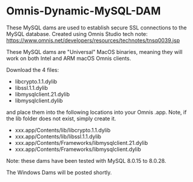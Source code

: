# Omnis-Dynamic-MySQL-DAM

These MySQL dams are used to establish secure SSL connections to the MySQL database. Created using Omnis Studio tech note: https://www.omnis.net/developers/resources/technotes/tnsq0039.jsp


These MySQL dams are "Universal" MacOS binaries, meaning they will work on both Intel and ARM macOS Omnis clients.


Download the 4 files:
- libcrypto.1.1.dylib
- libssl.1.1.dylib
- libmysqlclient.21.dylib
- libmysqlclient.dylib

and place them into the following locations into your Omnis .app. Note, if the lib folder does not exist, simply create it.


- xxx.app/Contents/lib/libcrypto.1.1.dylib
- xxx.app/Contents/lib/libssl.1.1.dylib 
- xxx.app/Contents/Frameworks/libmysqlclient.21.dylib
- xxx.app/Contents/Frameworks/libmysqlclient.dylib 



Note: these dams have been tested with MySQL 8.0.15 to 8.0.28.


The Windows Dams will be posted shortly.
